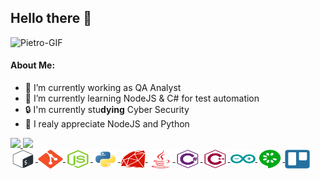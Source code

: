 ## Hello there 🦾

<img height="auto" alt="Pietro-GIF" src="https://i.pinimg.com/originals/24/d9/d1/24d9d1599bba4d2d78163e7640e7e3f9.gif">

#### About Me:

  - 🔭 I’m currently working as QA Analyst
- 🌱 I’m currently learning NodeJS & C# for test automation
- 🔒 I'm currently stu**dying** Cyber Security
- 🤩 I realy appreciate NodeJS and Python
<!-- - 👯 I’m looking to collaborate on ...
- 🤔 I’m looking for help with ...
- 💬 Ask me about ...
- 📫 How to reach me: ...
- 😄 Pronouns: ...
- ⚡ Fun fact: ...
-->
<!-- GITHUB STATS -->
 <div>
  <a href="https://github.com/PietroBelliAguiar">
  <img height="155em" src="https://github-readme-stats.vercel.app/api?username=PietroBelliAguiar&show_icons=true&theme=nord&include_all_commits=true&count_private=true"/>
  <img height="155em" src="https://github-readme-stats.vercel.app/api/top-langs/?username=PietroBelliAguiar&layout=compact&langs_count=7&theme=nord"/>
</div>
  <div style="display: inline_block">
  <img align="center" alt="Pietro-Bash" height="30" width="40" src="https://raw.githubusercontent.com/devicons/devicon/master/icons/bash/bash-original.svg">
  <img align="center" alt="Pietro-Git" height="30" width="40" src="https://raw.githubusercontent.com/devicons/devicon/master/icons/git/git-plain.svg">
  <img align="center" alt="Pietro-NodeJS" height="30" width="40" src="https://raw.githubusercontent.com/devicons/devicon/master/icons/nodejs/nodejs-original.svg">
  <img align="center" alt="Pietro-Python" height="30" width="40" src="https://raw.githubusercontent.com/devicons/devicon/master/icons/python/python-original.svg">
  <img align="center" alt="Pietro-Ruby" height="30" width="40" src="https://github.com/devicons/devicon/blob/master/icons/ruby/ruby-plain.svg">
  <img align="center" alt="Pietro-Java" height="30" width="40" src="https://raw.githubusercontent.com/devicons/devicon/master/icons/java/java-plain.svg">
  <img align="center" alt="Pietro-Csharp" height="30" width="40" src="https://raw.githubusercontent.com/devicons/devicon/master/icons/csharp/csharp-line.svg">
  <img align="center" alt="Pietro-CPP" height="30" width="40" src="https://raw.githubusercontent.com/devicons/devicon/master/icons/cplusplus/cplusplus-line.svg">
  <img align="center" alt="Pietro-Arduino" height="30" width="40" src="https://raw.githubusercontent.com/devicons/devicon/master/icons/arduino/arduino-original.svg">
  <img align="center" alt="Pietro-Cucumber" height="30" width="40" src="https://raw.githubusercontent.com/devicons/devicon/master/icons/cucumber/cucumber-plain.svg">
  <img align="center" alt="Pietro-Trello" height="30" width="40" src="https://raw.githubusercontent.com/devicons/devicon/master/icons/trello/trello-plain.svg">
</div>
